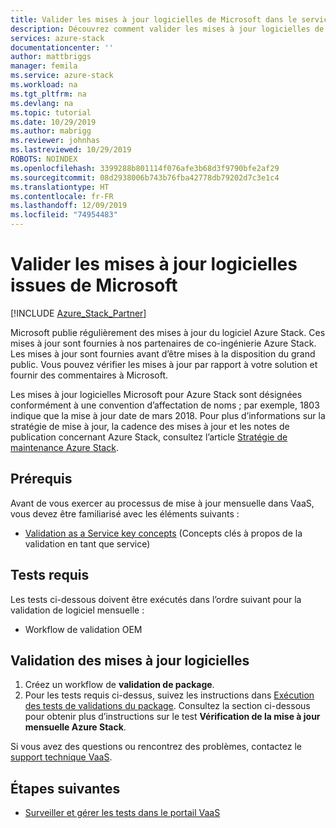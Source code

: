 ```yaml
---
title: Valider les mises à jour logicielles de Microsoft dans le service Validation en tant que service pour Azure Stack | Microsoft Docs
description: Découvrez comment valider les mises à jour logicielles de Microsoft avec le service Validation en tant que service.
services: azure-stack
documentationcenter: ''
author: mattbriggs
manager: femila
ms.service: azure-stack
ms.workload: na
ms.tgt_pltfrm: na
ms.devlang: na
ms.topic: tutorial
ms.date: 10/29/2019
ms.author: mabrigg
ms.reviewer: johnhas
ms.lastreviewed: 10/29/2019
ROBOTS: NOINDEX
ms.openlocfilehash: 3399288b801114f076afe3b68d3f9790bfe2af29
ms.sourcegitcommit: 08d2938006b743b76fba42778db79202d7c3e1c4
ms.translationtype: HT
ms.contentlocale: fr-FR
ms.lasthandoff: 12/09/2019
ms.locfileid: "74954483"
---
```

# <a name="validate-software-updates-from-microsoft"></a>Valider les mises à jour logicielles issues de Microsoft

[!INCLUDE [Azure_Stack_Partner](./includes/azure-stack-partner-appliesto.md)]

Microsoft publie régulièrement des mises à jour du logiciel Azure Stack. Ces mises à jour sont fournies à nos partenaires de co-ingénierie Azure Stack. Les mises à jour sont fournies avant d’être mises à la disposition du grand public. Vous pouvez vérifier les mises à jour par rapport à votre solution et fournir des commentaires à Microsoft.

Les mises à jour logicielles Microsoft pour Azure Stack sont désignées conformément à une convention d’affectation de noms ; par exemple, 1803 indique que la mise à jour date de mars 2018. Pour plus d’informations sur la stratégie de mise à jour, la cadence des mises à jour et les notes de publication concernant Azure Stack, consultez l’article [Stratégie de maintenance Azure Stack](../operator/azure-stack-servicing-policy.md).

## <a name="prerequisites"></a>Prérequis

Avant de vous exercer au processus de mise à jour mensuelle dans VaaS, vous devez être familiarisé avec les éléments suivants :

- [Validation as a Service key concepts](azure-stack-vaas-key-concepts.md) (Concepts clés à propos de la validation en tant que service)

## <a name="required-tests"></a>Tests requis

Les tests ci-dessous doivent être exécutés dans l’ordre suivant pour la validation de logiciel mensuelle :

- Workflow de validation OEM

## <a name="validating-software-updates"></a>Validation des mises à jour logicielles

1. Créez un workflow de **validation de package**.
1. Pour les tests requis ci-dessus, suivez les instructions dans [Exécution des tests de validations du package](azure-stack-vaas-validate-oem-package.md#run-package-validation-tests). Consultez la section ci-dessous pour obtenir plus d’instructions sur le test **Vérification de la mise à jour mensuelle Azure Stack**.

Si vous avez des questions ou rencontrez des problèmes, contactez le [support technique VaaS](mailto:vaashelp@microsoft.com).

## <a name="next-steps"></a>Étapes suivantes

- [Surveiller et gérer les tests dans le portail VaaS](azure-stack-vaas-monitor-test.md)